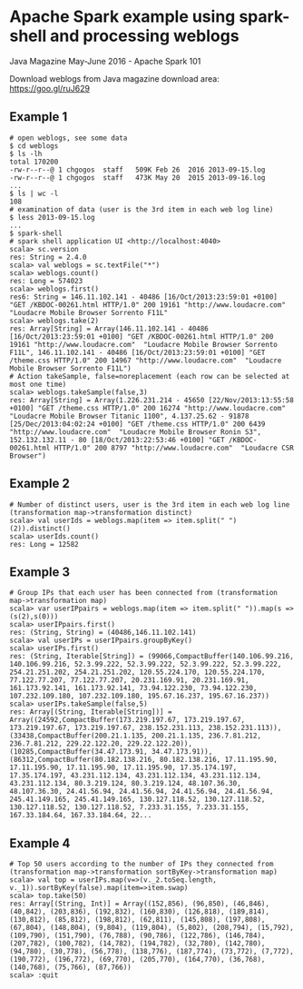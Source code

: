 # Apache Spark example using spark-shell and processing weblogs

Java Magazine May-June 2016 - Apache Spark 101

Download weblogs from Java magazine download area: <https://goo.gl/ruJ629>

## Example 1

    # open weblogs, see some data
    $ cd weblogs
    $ ls -lh
    total 170200
    -rw-r--r--@ 1 chgogos  staff   509K Feb 26  2016 2013-09-15.log
    -rw-r--r--@ 1 chgogos  staff   473K May 20  2015 2013-09-16.log
    ...
    $ ls | wc -l
    108
    # examination of data (user is the 3rd item in each web log line)
    $ less 2013-09-15.log
    ...
    $ spark-shell
    # spark shell application UI <http://localhost:4040>
    scala> sc.version
    res: String = 2.4.0
    scala> val weblogs = sc.textFile("*")
    scala> weblogs.count()
    res: Long = 574023
    scala> weblogs.first()
    res6: String = 146.11.102.141 - 40486 [16/Oct/2013:23:59:01 +0100] "GET /KBDOC-00261.html HTTP/1.0" 200 19161 "http://www.loudacre.com"  "Loudacre Mobile Browser Sorrento F11L"
    scala> weblogs.take(2)
    res: Array[String] = Array(146.11.102.141 - 40486 [16/Oct/2013:23:59:01 +0100] "GET /KBDOC-00261.html HTTP/1.0" 200 19161 "http://www.loudacre.com"  "Loudacre Mobile Browser Sorrento F11L", 146.11.102.141 - 40486 [16/Oct/2013:23:59:01 +0100] "GET /theme.css HTTP/1.0" 200 14967 "http://www.loudacre.com"  "Loudacre Mobile Browser Sorrento F11L")
    # Action takeSample, false=noreplacement (each row can be selected at most one time) 
    scala> weblogs.takeSample(false,3)
    res: Array[String] = Array(1.226.231.214 - 45650 [22/Nov/2013:13:55:58 +0100] "GET /theme.css HTTP/1.0" 200 16274 "http://www.loudacre.com"  "Loudacre Mobile Browser Titanic 1100", 4.137.25.62 - 91878 [25/Dec/2013:04:02:24 +0100] "GET /theme.css HTTP/1.0" 200 6439 "http://www.loudacre.com"  "Loudacre Mobile Browser Ronin S3", 152.132.132.11 - 80 [18/Oct/2013:22:53:46 +0100] "GET /KBDOC-00261.html HTTP/1.0" 200 8797 "http://www.loudacre.com"  "Loudacre CSR Browser")

## Example 2

    # Number of distinct users, user is the 3rd item in each web log line (transformation map->transformation distinct)
    scala> val userIds = weblogs.map(item => item.split(" ")(2)).distinct()
    scala> userIds.count()
    res: Long = 12582

## Example 3

    # Group IPs that each user has been connected from (transformation map->transformation map)
    scala> var userIPpairs = weblogs.map(item => item.split(" ")).map(s => (s(2),s(0)))
    scala> userIPpairs.first()
    res: (String, String) = (40486,146.11.102.141)
    scala> val userIPs = userIPpairs.groupByKey()
    scala> userIPs.first()
    res: (String, Iterable[String]) = (99066,CompactBuffer(140.106.99.216, 140.106.99.216, 52.3.99.222, 52.3.99.222, 52.3.99.222, 52.3.99.222, 254.21.251.202, 254.21.251.202, 120.55.224.170, 120.55.224.170, 77.122.77.207, 77.122.77.207, 20.231.169.91, 20.231.169.91, 161.173.92.141, 161.173.92.141, 73.94.122.230, 73.94.122.230, 107.232.109.180, 107.232.109.180, 195.67.16.237, 195.67.16.237))
    scala> userIPs.takeSample(false,5)
    res: Array[(String, Iterable[String])] = Array((24592,CompactBuffer(173.219.197.67, 173.219.197.67, 173.219.197.67, 173.219.197.67, 238.152.231.113, 238.152.231.113)), (33438,CompactBuffer(200.21.1.135, 200.21.1.135, 236.7.81.212, 236.7.81.212, 229.22.122.20, 229.22.122.20)), (10285,CompactBuffer(34.47.173.91, 34.47.173.91)), (86312,CompactBuffer(80.182.138.216, 80.182.138.216, 17.11.195.90, 17.11.195.90, 17.11.195.90, 17.11.195.90, 17.35.174.197, 17.35.174.197, 43.231.112.134, 43.231.112.134, 43.231.112.134, 43.231.112.134, 80.3.219.124, 80.3.219.124, 48.107.36.30, 48.107.36.30, 24.41.56.94, 24.41.56.94, 24.41.56.94, 24.41.56.94, 245.41.149.165, 245.41.149.165, 130.127.118.52, 130.127.118.52, 130.127.118.52, 130.127.118.52, 7.233.31.155, 7.233.31.155, 167.33.184.64, 167.33.184.64, 22...

## Example 4

    # Top 50 users according to the number of IPs they connected from (transformation map->transformation sortByKey->transformation map)
    scala> val top = userIPs.map(v=>(v._2.toSeq.length, v._1)).sortByKey(false).map(item=>item.swap)
    scala> top.take(50)
    res: Array[(String, Int)] = Array((152,856), (96,850), (46,846), (40,842), (203,836), (192,832), (160,830), (126,818), (189,814), (130,812), (85,812), (198,812), (62,811), (145,808), (197,808), (67,804), (148,804), (9,804), (119,804), (5,802), (208,794), (15,792), (109,790), (151,790), (76,788), (90,786), (122,786), (146,784), (207,782), (100,782), (14,782), (194,782), (32,780), (142,780), (94,780), (30,778), (56,778), (138,776), (187,774), (73,772), (7,772), (190,772), (196,772), (69,770), (205,770), (164,770), (36,768), (140,768), (75,766), (87,766))
    scala> :quit